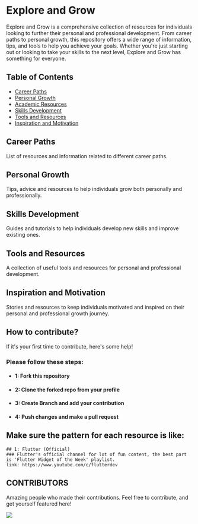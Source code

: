 # Explore and Grow

Explore and Grow is a comprehensive collection of resources for individuals looking to further their personal and professional development. From career paths to personal growth, this repository offers a wide range of information, tips, and tools to help you achieve your goals. Whether you're just starting out or looking to take your skills to the next level, Explore and Grow has something for everyone.

## Table of Contents
- [Career Paths](#career-paths)
- [Personal Growth](#personal-growth)
- [Academic Resources](#personal-growth)
- [Skills Development](#skills-development)
- [Tools and Resources](#tools-and-resources)
- [Inspiration and Motivation](#inspiration-and-motivation)

## Career Paths
List of resources and information related to different career paths.

## Personal Growth
Tips, advice and resources to help individuals grow both personally and professionally.

## Skills Development
Guides and tutorials to help individuals develop new skills and improve existing ones.

## Tools and Resources
A collection of useful tools and resources for personal and professional development.

## Inspiration and Motivation
Stories and resources to keep individuals motivated and inspired on their personal and professional growth journey.

## How to contribute?
If it's your first time to contribute, here's some help!
### Please follow these steps:
- #### 1: Fork this repository
- #### 2: Clone the forked repo from your profile
- #### 3: Create Branch and add your contribution
- #### 4: Push changes and make a pull request

## Make sure the pattern for each resource is like:
```
## 1: Flutter (Official)
### Flutter's official channel for lot of fun content, the best part is 'Flutter Widget of the Week' playlist.
link: https://www.youtube.com/c/flutterdev
```

## CONTRIBUTORS
Amazing people who made their contributions. Feel free to contribute, and get yourself featured here!

<a href="https://github.com/essaahmd/explore-and-grow/graphs/contributors">
  <img src="https://contrib.rocks/image?repo=essaahmd/explore-and-grow" />
</a>
